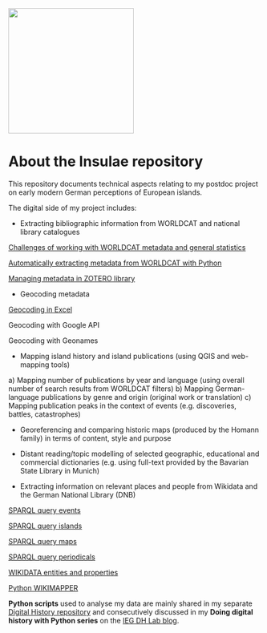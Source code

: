 <img src="https://monikabarget.github.io/Insulae/Insulae_logo.png" width="250" align="aligncenter"/>

# About the Insulae repository

This repository documents technical aspects relating to my postdoc project on early modern German perceptions of European islands.

The digital side of my project includes:

* Extracting bibliographic information from WORLDCAT and national library catalogues

[Challenges of working with WORLDCAT metadata and general statistics](https://monikabarget.github.io/Insulae/01_Islands_Worldcat_general-stats.html)

[Automatically extracting metadata from WORLDCAT with Python](https://monikabarget.github.io/Insulae/01_scrapingWorldCat.html)

[Managing metadata in ZOTERO library](https://monikabarget.github.io/Insulae/01_Islands_ZOTEROlibrary.html)

* Geocoding metadata

[Geocoding in Excel](https://monikabarget.github.io/Insulae/02_ExcelGeocoding.md)

Geocoding with Google API

Geocoding with Geonames

* Mapping island history and island publications (using QGIS and web-mapping tools)

a) Mapping number of publications by year and language (using overall number of search results from WORLDCAT filters)
b) Mapping German-language publications by genre and origin (original work or translation)
c) Mapping publication peaks in the context of events (e.g. discoveries, battles, catastrophes)

* Georeferencing and comparing historic maps (produced by the Homann family) in terms of content, style and purpose

* Distant reading/topic modelling of selected geographic, educational and commercial dictionaries (e.g. using full-text provided by the Bavarian State Library in Munich)

* Extracting information on relevant places and people from Wikidata and the German National Library (DNB)

[SPARQL query events](https://github.com/MonikaBarget/Insulae/blob/master/WIKIDATA-SPARQL-events.sparql)

[SPARQL query islands](https://github.com/MonikaBarget/Insulae/blob/master/WIKIDATA-SPARQL-islands.sparql)

[SPARQL query maps](https://github.com/MonikaBarget/Insulae/blob/master/WIKIDATA-SPARQL-maps.sparql)

[SPARQL query periodicals](https://github.com/MonikaBarget/Insulae/blob/master/WIKIDATA-SPARQL-periodicals.sparql)

[WIKIDATA entities and properties](https://github.com/MonikaBarget/Insulae/blob/master/05_WIKIDATAentities_media.csv)

[Python WIKIMAPPER](https://github.com/MonikaBarget/Insulae/blob/master/02_matchIDwithWIKIMAPPER.py)

**Python scripts** used to analyse my data are mainly shared in my separate [Digital History repository](https://github.com/MonikaBarget/DigitalHistory) and consecutively discussed in my **Doing digital history with Python series** on the [IEG DH Lab blog](https://dhlab.hypotheses.org/).
